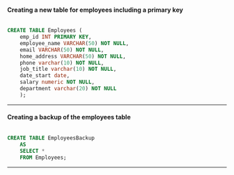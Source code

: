 #### Creating a new table for employees including a primary key

```sql

CREATE TABLE Employees (
	emp_id INT PRIMARY KEY,
	employee_name VARCHAR(50) NOT NULL,
	email VARCHAR(50) NOT NULL,
	home_address VARCHAR(50) NOT NULL,
	phone varchar(10) NOT NULL,
	job_title varchar(10) NOT NULL,
	date_start date,
	salary numeric NOT NULL,
	department varchar(20) NOT NULL
	);

```

---

#### Creating a backup of the employees table

```sql

CREATE TABLE EmployeesBackup 
    AS 
    SELECT * 
    FROM Employees;

```

---




